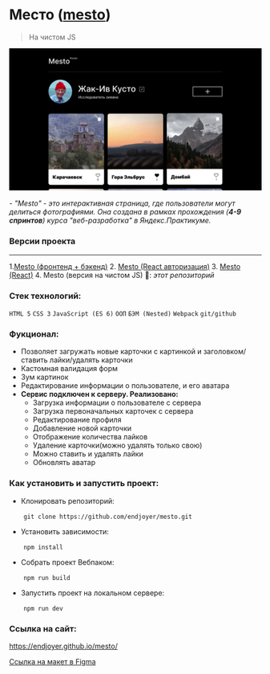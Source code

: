 # Место ([mesto](https://endjoyer.github.io/mesto/))
> На чистом JS

![screenshot](./src/images/preview.jpg)

_- "Mesto" - это интерактивная страница, где пользователи могут делиться фотографиями. Она создана в рамках прохождения (**4-9 спринтов**) курса "веб-разработка" в Яндекс.Практикуме._

### **Версии проекта**
***
1.[Mesto (фронтенд + бэкенд)](https://github.com/endjoyer/express-mesto-gha)
2. [Mesto (React авторизация)](https://github.com/endjoyer/react-mesto-auth)
3. [Mesto (React)](https://github.com/endjoyer/mesto-react)
4. Mesto (версия на чистом JS) 🔆: *этот репозиторий*

### Стек технологий:

`HTML 5`
`CSS 3`
`JavaScript (ES 6)`
`ООП`
`БЭМ (Nested)`
`Webpack`
`git/github`

### Фукционал:

- Позволяет загружать новые карточки с картинкой и заголовком/ставить лайки/удалять карточки
- Кастомная валидация форм
- Зум картинок
- Редактирование информации о пользователе, и его аватара
- **Сервис подключен к серверу. Реализовано:**
  - Загрузка информации о пользователе с сервера
  - Загрузка первоначальных карточек с сервера
  - Редактирование профиля
  - Добавление новой карточки
  - Отображение количества лайков
  - Удаление карточки(можно удалять только свою)
  - Можно ставить и удалять лайки
  - Обновлять аватар

### Как установить и запустить проект:

- Клонировать репозиторий:

```console
    git clone https://github.com/endjoyer/mesto.git
```

- Установить зависимости:

```console
    npm install
```

- Собрать проект Вебпаком:

```console
    npm run build
```

- Запустить проект на локальном сервере:

```console
    npm run dev
```

### Ссылка на сайт:

https://endjoyer.github.io/mesto/

[Ссылка на макет в Figma](https://www.figma.com/file/3YKkZfiSS1K8s44YUQTLyJ/JavaScript.-Sprint-9?node-id=109%3A2&t=7tlU9OiVAkQQ1eAp-0)
